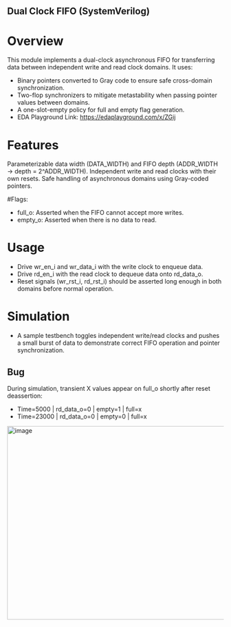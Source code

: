 ## Dual Clock FIFO (SystemVerilog)

# Overview
This module implements a dual-clock asynchronous FIFO for transferring data between independent write and read clock domains. 
It uses:
+ Binary pointers converted to Gray code to ensure safe cross-domain synchronization.
+ Two-flop synchronizers to mitigate metastability when passing pointer values between domains.
+ A one-slot-empty policy for full and empty flag generation.
+ EDA Playground Link: https://edaplayground.com/x/ZGij

# Features
Parameterizable data width (DATA_WIDTH) and FIFO depth (ADDR_WIDTH → depth = 2^ADDR_WIDTH).
Independent write and read clocks with their own resets.
Safe handling of asynchronous domains using Gray-coded pointers.

#Flags:
+ full_o: Asserted when the FIFO cannot accept more writes.
+ empty_o: Asserted when there is no data to read.

# Usage
+ Drive wr_en_i and wr_data_i with the write clock to enqueue data.
+ Drive rd_en_i with the read clock to dequeue data onto rd_data_o.
+ Reset signals (wr_rst_i, rd_rst_i) should be asserted long enough in both domains before normal operation.

# Simulation
+ A sample testbench toggles independent write/read clocks and pushes a small burst of data to demonstrate correct FIFO operation and pointer synchronization.

## Bug
During simulation, transient X values appear on full_o shortly after reset deassertion:
+ Time=5000 | rd_data_o=0 | empty=1 | full=x
+ Time=23000 | rd_data_o=0 | empty=0 | full=x
<img width="1055" height="450" alt="image" src="https://github.com/user-attachments/assets/97ea67e2-bfe5-423b-a221-478e9b158a49" />

